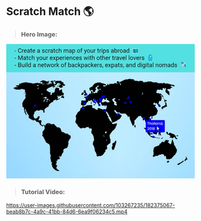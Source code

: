# Scratch Match 🌎

> ### **Hero Image:**
![Hero Image](/src/img/Hero.jpg)
> ### **Tutorial Video:**
https://user-images.githubusercontent.com/103267235/182375067-beab8b7c-4a9c-41bb-84d6-6ea9f06234c5.mp4
